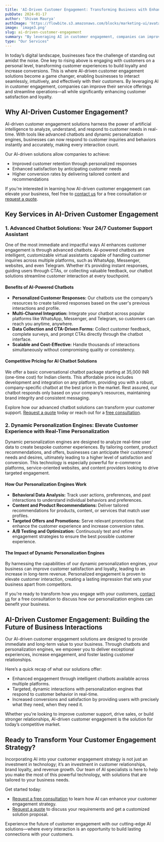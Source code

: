 ```yaml
---
title: 'AI-Driven Customer Engagement: Transforming Business with Enhanced Interactions and Personalization'
pubDate: 2024-01-17
author: 'Shivam Maurya'
authImage: 'https://flowbite.s3.amazonaws.com/blocks/marketing-ui/avatars/bonnie-green.png'
image: 'image3.png'
slug: ai-driven-customer-engagement
summary: "By leveraging AI in customer engagement, companies can improve their service offerings and streamline operations—all while significantly enhancing customer satisfaction and loyalty."
type: "Our Services"
---
```


In today’s digital landscape, businesses face the challenge of standing out amidst the noise. One key to rising above is engaging with customers on a personal level, transforming customer experiences to build loyalty and increase conversions. This is where AI-driven customer engagement solutions become a game changer, enabling businesses to interact seamlessly, intuitively, and effectively with their customers. By leveraging AI in customer engagement, companies can improve their service offerings and streamline operations—all while significantly enhancing customer satisfaction and loyalty.

## Why AI-Driven Customer Engagement?

AI-driven customer engagement solutions harness the power of artificial intelligence to analyze, understand, and respond to customer needs in real-time. With tools like advanced chatbots and dynamic personalization engines, businesses can now respond to customer inquiries and behaviors instantly and accurately, making every interaction count.

Our AI-driven solutions allow companies to achieve:

- Improved customer retention through personalized responses
- Enhanced satisfaction by anticipating customer needs
- Higher conversion rates by delivering tailored content and recommendations

If you're interested in learning how AI-driven customer engagement can elevate your business, feel free to [contact us](#) for a free consultation or [request a quote](https://aiution.fillout.com/t/iS9jRTekQbus).

## Key Services in AI-Driven Customer Engagement

### 1. Advanced Chatbot Solutions: Your 24/7 Customer Support Assistant

One of the most immediate and impactful ways AI enhances customer engagement is through advanced chatbots. AI-powered chatbots are intelligent, customizable virtual assistants capable of handling customer inquiries across multiple platforms, such as WhatsApp, Messenger, websites, and even Telegram. Whether it’s providing instant responses, guiding users through CTAs, or collecting valuable feedback, our chatbot solutions streamline customer interaction at every touchpoint.

#### Benefits of AI-Powered Chatbots

- **Personalized Customer Responses:** Our chatbots use the company’s resources to create tailored responses based on the user's previous interactions and profile.
- **Multi-Channel Integration:** Integrate your chatbot across popular platforms like WhatsApp, Messenger, and Telegram, so customers can reach you anytime, anywhere.
- **Data Collection and CTA-Driven Forms:** Collect customer feedback, complete surveys, and prompt CTAs directly through the chatbot interface.
- **Scalable and Cost-Effective:** Handle thousands of interactions simultaneously without compromising quality or consistency.

#### Competitive Pricing for AI Chatbot Solutions

We offer a basic conversational chatbot package starting at 35,000 INR (one-time cost) for Indian clients. This affordable price includes development and integration on any platform, providing you with a robust, company-specific chatbot at the best price in the market. Rest assured, our chatbot responds only based on your company’s resources, maintaining brand integrity and consistent messaging.

Explore how our advanced chatbot solutions can transform your customer support. [Request a quote](https://aiution.fillout.com/t/iS9jRTekQbus) today or reach out for a [free consultation](#).

### 2. Dynamic Personalization Engines: Elevate Customer Experience with Real-Time Personalization

Dynamic personalization engines are designed to analyze real-time user data to create bespoke customer experiences. By tailoring content, product recommendations, and offers, businesses can anticipate their customers’ needs and desires, ultimately leading to a higher level of satisfaction and conversion. This technology is especially powerful for e-commerce platforms, service-oriented websites, and content providers looking to drive targeted engagement.

#### How Our Personalization Engines Work

- **Behavioral Data Analysis:** Track user actions, preferences, and past interactions to understand individual behaviors and preferences.
- **Content and Product Recommendations:** Deliver tailored recommendations for products, content, or services that match user profiles.
- **Targeted Offers and Promotions:** Serve relevant promotions that enhance the customer experience and increase conversion rates.
- **A/B Testing and Optimization:** Continuously test and refine engagement strategies to ensure the best possible customer experience.

#### The Impact of Dynamic Personalization Engines

By harnessing the capabilities of our dynamic personalization engines, your business can improve customer satisfaction and loyalty, leading to an increase in long-term revenue. Personalized engagement is proven to elevate customer interaction, creating a lasting impression that sets your business apart from competitors.

If you're ready to transform how you engage with your customers, [contact us](#) for a free consultation to discuss how our personalization engines can benefit your business.

## AI-Driven Customer Engagement: Building the Future of Business Interactions

Our AI-driven customer engagement solutions are designed to provide immediate and long-term value to your business. Through chatbots and personalization engines, we empower you to deliver exceptional experiences, increase engagement, and foster lasting customer relationships.

Here’s a quick recap of what our solutions offer:

- Enhanced engagement through intelligent chatbots available across multiple platforms.
- Targeted, dynamic interactions with personalization engines that respond to customer behavior in real-time.
- Increased conversions and satisfaction by providing users with precisely what they need, when they need it.

Whether you're looking to improve customer support, drive sales, or build stronger relationships, AI-driven customer engagement is the solution for today’s competitive market.

## Ready to Transform Your Customer Engagement Strategy?

Incorporating AI into your customer engagement strategy is not just an investment in technology; it’s an investment in customer relationships, brand loyalty, and revenue growth. Our team of AI specialists is here to help you make the most of this powerful technology, with solutions that are tailored to your business needs.

Get started today:

- [Request a free consultation](#) to learn how AI can enhance your customer engagement strategy.
- [Request a quote](https://aiution.fillout.com/t/iS9jRTekQbus) to discuss your requirements and get a customized solution proposal.

Experience the future of customer engagement with our cutting-edge AI solutions—where every interaction is an opportunity to build lasting connections with your customers.

